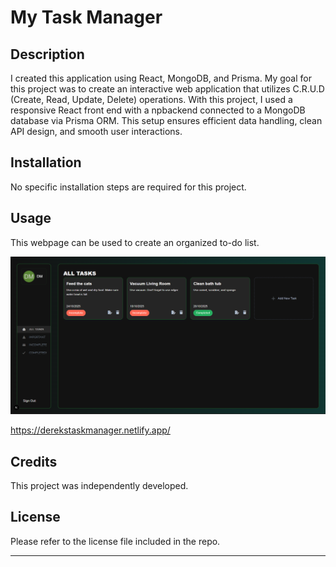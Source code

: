 # My Task Manager

## Description
I created this application using React, MongoDB, and Prisma. My goal for this project was to create an interactive web application that utilizes C.R.U.D (Create, Read, Update, Delete) operations. With this project, I used a responsive React front end with a npbackend connected to a MongoDB database via Prisma ORM. This setup ensures efficient data handling, clean API design, and smooth user interactions.

## Installation

No specific installation steps are required for this project.

## Usage

This webpage can be used to create an organized to-do list.

![Task Manager](./public/Images/screenshot.png)

https://derekstaskmanager.netlify.app/

## Credits

This project was independently developed.

## License

Please refer to the license file included in the repo.

---
